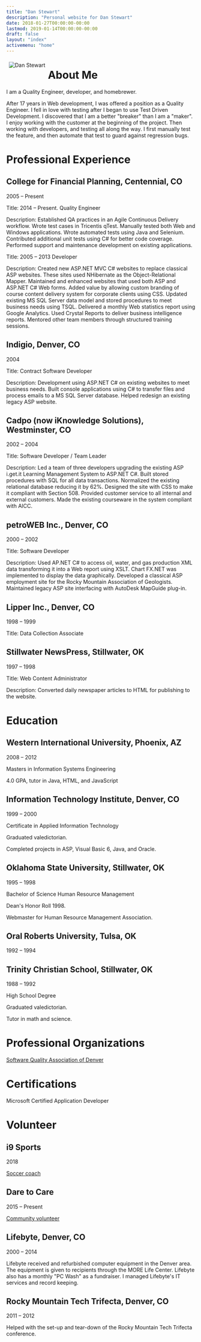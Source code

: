 ```yaml
---
title: "Dan Stewart"
description: "Personal website for Dan Stewart"
date: 2018-01-27T00:00:00-00:00
lastmod: 2019-01-14T00:00:00-00:00
draft: false
layout: "index"
activemenu: "home"
---
```


<img src="/images/stewshack.jpg" style="float:left; margin: 0.5em;" alt="Dan Stewart">

            
# About Me
 
I am a Quality Engineer, developer, and homebrewer.

After 17 years in Web development, I was offered a position as a Quality Engineer. I fell in love 
with testing after I began to use Test Driven Development. I discovered that I am a better "breaker" than I am a "maker". 
I enjoy working with the customer at the beginning of the project. Then working with developers, and testing all along the way. I first manually test the feature, and then automate that test to guard against regression bugs.

# Professional Experience

## College for Financial Planning, Centennial, CO

2005 &ndash; Present

Title: 2014 &ndash; Present. Quality Engineer

Description: Established QA practices in an Agile Continuous Delivery workflow. 
Wrote test cases in Tricentis qTest. Manually tested 
both Web and Windows applications. Wrote automated tests using Java and Selenium. 
Contributed additional unit tests using C# for better code coverage.
Performed support and maintenance development on existing applications.

Title: 2005 &ndash; 2013 Developer

Description: Created new ASP.NET MVC C# websites to replace classical ASP websites. These sites used NHibernate as
the Object-Relational Mapper. Maintained and enhanced websites that used both ASP and ASP.NET C# Web forms. 
Added value by allowing custom branding of course content delivery system for corporate clients using CSS.
Updated existing MS SQL Server data model and stored procedures to meet business needs using TSQL. Delivered a monthly 
Web statistics report using Google Analytics. Used Crystal Reports to deliver business intelligence reports.
Mentored other team members through structured training sessions.

## Indigio, Denver, CO

2004

Title: Contract Software Developer

Description: Development using ASP.NET C# on existing websites to meet business needs. Built console applications using C#
to transfer files and process emails to a MS SQL Server database. Helped redesign an existing legacy ASP website.

## Cadpo (now iKnowledge Solutions), Westminster, CO

2002 &ndash; 2004

Title: Software Developer / Team Leader

Description: Led a team of three developers upgrading the existing ASP i.get.it Learning Management System to ASP.NET C#. 
Built stored procedures with SQL for all data transactions. Normalized the existing relational database reducing it by 62%. 
Designed the site with CSS to make it compliant with Section 508. Provided customer service to all internal and external customers. 
Made the existing courseware in the system compliant with AICC.</p>

## petroWEB Inc., Denver, CO

2000 &ndash; 2002

Title: Software Developer

Description: Used AP.NET C# to access oil, water, and gas production XML data transforming it into a Web report using XSLT. Chart 
FX.NET was implemented to display the data graphically. Developed a classical ASP employment site for the Rocky Mountain Association 
of Geologists. Maintained legacy ASP site interfacing with AutoDesk MapGuide plug-in.

## Lipper Inc., Denver, CO

1998 &ndash; 1999

Title: Data Collection Associate

## Stillwater NewsPress, Stillwater, OK

1997 &ndash; 1998

Title: Web Content Administrator

Description: Converted daily newspaper articles to HTML for publishing to the website.

# Education

## Western International University, Phoenix, AZ

2008 &ndash; 2012

Masters in Information Systems Engineering

4.0 GPA, tutor in Java, HTML, and JavaScript

## Information Technology Institute, Denver, CO

1999 &ndash; 2000

Certificate in Applied Information Technology

Graduated valedictorian.

Completed projects in ASP, Visual Basic 6, Java, and Oracle.

## Oklahoma State University, Stillwater, OK

1995 &ndash; 1998

Bachelor of Science Human Resource Management

Dean's Honor Roll 1998.

Webmaster for Human Resource Management Association.

## Oral Roberts University, Tulsa, OK

1992 &ndash; 1994

## Trinity Christian School, Stillwater, OK

1988 &ndash; 1992

High School Degree

Graduated valedictorian.

Tutor in math and science.

# Professional Organizations

[Software Quality Association of Denver](https://www.meetup.com/squadco)

# Certifications

Microsoft Certified Application Developer

# Volunteer

## i9 Sports

2018

[Soccer coach](https://www.i9sports.com/)

## Dare to Care

2015 &ndash; Present

[Community volunteer](http://www.coloradocommunity.org/serve/)

## Lifebyte, Denver, CO

2000 &ndash; 2014

Lifebyte received and refurbished computer equipment in the Denver area. The equipment is given to recipients through the 
MORE Life Center. Lifebyte also has a monthly "PC Wash" as a fundraiser. I managed Lifebyte's IT services and record keeping.

## Rocky Mountain Tech Trifecta, Denver, CO

2011 &ndash; 2012

Helped with the set-up and tear-down of the Rocky Mountain Tech Trifecta conference.
